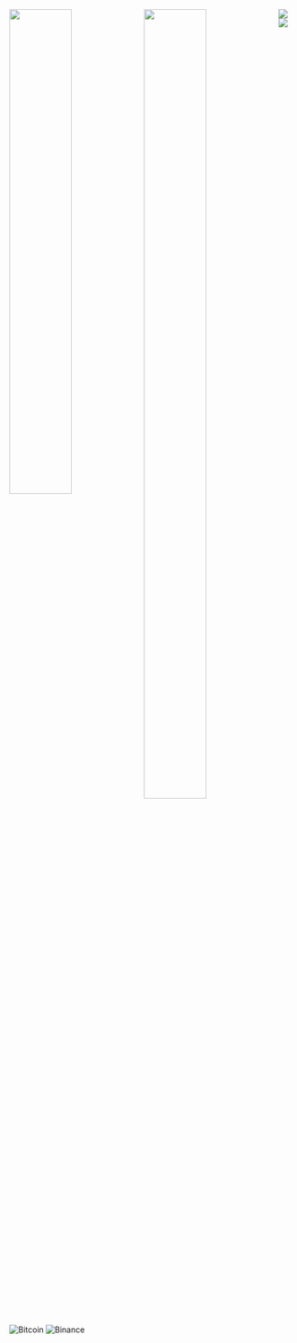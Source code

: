 <img align="left"  width="47%" src="https://github-readme-stats.vercel.app/api?username=Shiron9586&show_icons=true&theme=onedark" />

<img align="left"  width="47%" height="60%" src="https://github-readme-stats.vercel.app/api/top-langs/?username=Shiron9586&langs_count=8" />

<img align="left" src="https://img.shields.io/badge/c-%2300599C.svg?style=for-the-badge&logo=c&logoColor=white" />

<img align="left" src="https://img.shields.io/badge/Microsoft_Access-A4373A?style=for-the-badge&logo=microsoft-access&logoColor=white" />


![Bitcoin](https://img.shields.io/badge/Bitcoin-000?style=for-the-badge&logo=bitcoin&logoColor=white)
![Binance](https://img.shields.io/badge/Binance-FCD535?style=for-the-badge&logo=binance&logoColor=white)
